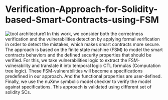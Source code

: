 # Verification-Approach-for-Solidity-based-Smart-Contracts-using-FSM
![tool architecture1](https://user-images.githubusercontent.com/79995136/150977983-4125557b-ead5-418e-940a-01ea44a59607.png)
In this work, we consider both the correctness verification  and the vulnerabilities detection by applying formal verification in order to detect the mistakes, which makes smart contracts more secure. The approach is based on  the finite state machine (FSM) to model the smart contracts behaviors and the defined security properties that should be verified. 
For this, we take vulnerabilities logic to extract the FSM-vulnerability and translate it into temporal logic CTL formulas (Computation tree logic). These FSM-vulnerabilities will become a specifications predefined in our approach. And the functional properties are user-defined. Finally, we use the nuXmv symbolic model checker to verify the model against specifications. This approach is validated using different set of solidity SCs. 
